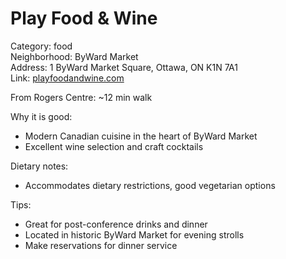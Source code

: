 # Play Food & Wine

Category: food  
Neighborhood: ByWard Market  
Address: 1 ByWard Market Square, Ottawa, ON K1N 7A1  
Link: [playfoodandwine.com](https://playfoodandwine.com)  

From Rogers Centre: ~12 min walk

Why it is good:  
- Modern Canadian cuisine in the heart of ByWard Market  
- Excellent wine selection and craft cocktails  

Dietary notes:  
- Accommodates dietary restrictions, good vegetarian options  

Tips:  
- Great for post-conference drinks and dinner  
- Located in historic ByWard Market for evening strolls  
- Make reservations for dinner service